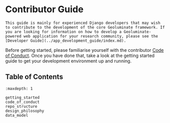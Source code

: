 # Contributor Guide

```{important}
This guide is mainly for experienced Django developers that may wish to contribute to the development of the core Geoluminate framework. If you are looking for information on how to develop a Geoluminate-powered web application for your research community, please see the [Developer Guide](../app_development_guide/index.md).
```

Before getting started, please familiarise yourself with the contributor [Code of Conduct](code_of_conduct.md). Once you have done that, take a look at the getting started guide to get your development environment up and running.


## Table of Contents

```{toctree}
:maxdepth: 1

getting_started
code_of_conduct
repo_structure
design_philosophy
data_model
```






